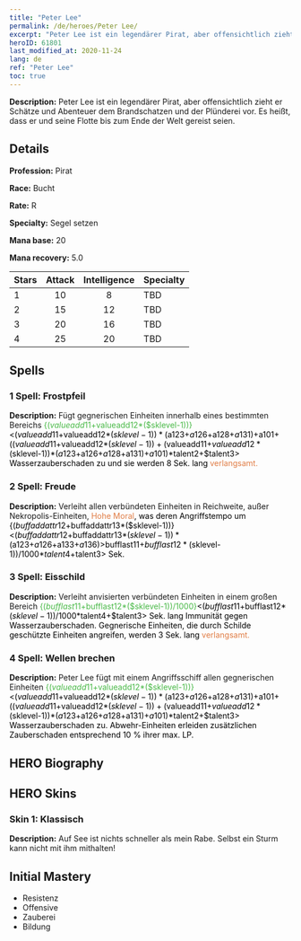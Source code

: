 ```yaml
---
title: "Peter Lee"
permalink: /de/heroes/Peter Lee/
excerpt: "Peter Lee ist ein legendärer Pirat, aber offensichtlich zieht er Schätze und Abenteuer dem Brandschatzen und der Plünderei vor. Es heißt, dass er und seine Flotte bis zum Ende der Welt gereist seien."
heroID: 61801
last_modified_at: 2020-11-24
lang: de
ref: "Peter Lee"
toc: true
---
```

 **Description:** Peter Lee ist ein legendärer Pirat, aber offensichtlich zieht er Schätze und Abenteuer dem Brandschatzen und der Plünderei vor. Es heißt, dass er und seine Flotte bis zum Ende der Welt gereist seien.
## Details
 **Profession:** Pirat

 **Race:** Bucht

 **Rate:** R

 **Specialty:** Segel setzen

 **Mana base:** 20

 **Mana recovery:** 5.0


  | Stars   |     Attack     |  Intelligence  |      Specialty     |
  |---------|:---------------:|:---------------:|--------------------|
  |    1    | 10 | 8 | TBD |
  |    2    | 15 | 12 | TBD |
  |    3    | 20 | 16 | TBD |
  |    4    | 25 | 20 | TBD |

## Spells
### 1 Spell: Frostpfeil
 **Description:** Fügt gegnerischen Einheiten innerhalb eines bestimmten Bereichs <span style="color: #48b946">{($valueadd11+$valueadd12*($sklevel-1))}<span style="color: black"><($valueadd11+$valueadd12*($sklevel-1))*($a123+$a126+$a128+$a131)+$a101+(($valueadd11+$valueadd12*($sklevel-1))+($valueadd11+$valueadd12*($sklevel-1))*($a123+$a126+$a128+$a131)+$a101)*$talent2+$talent3> Wasserzauberschaden zu und sie werden 8 Sek. lang <span style="color: #e07c44">verlangsamt.<span style="color: black">

### 2 Spell: Freude
 **Description:** Verleiht allen verbündeten Einheiten in Reichweite, außer Nekropolis-Einheiten, <span style="color: #e07c44">Hohe Moral<span style="color: black">, was deren Angriffstempo um {($buffaddattr12+$buffaddattr13*($sklevel-1))}<($buffaddattr12+$buffaddattr13*($sklevel-1))*($a123+$a126+$a133+$a136)> % erhöht. Dauer: <span style="color: #48b946">{($bufflast11+$bufflast12*($sklevel-1))/1000}<span style="color: black"><($bufflast11+$bufflast12*($sklevel-1))/1000*$talent4+$talent3> Sek.

### 3 Spell: Eisschild
 **Description:** Verleiht anvisierten verbündeten Einheiten in einem großen Bereich <span style="color: #48b946">{($bufflast11+$bufflast12*($sklevel-1))/1000}<span style="color: black"><($bufflast11+$bufflast12*($sklevel-1))/1000*$talent4+$talent3> Sek. lang Immunität gegen Wasserzauberschaden. Gegnerische Einheiten, die durch Schilde geschützte Einheiten angreifen, werden 3 Sek. lang <span style="color: #e07c44">verlangsamt.<span style="color: black">

### 4 Spell: Wellen brechen
 **Description:** Peter Lee fügt mit einem Angriffsschiff allen gegnerischen Einheiten <span style="color: #48b946">{($valueadd11+$valueadd12*($sklevel-1))}<span style="color: black"><($valueadd11+$valueadd12*($sklevel-1))*($a123+$a126+$a128+$a131)+$a101+(($valueadd11+$valueadd12*($sklevel-1))+($valueadd11+$valueadd12*($sklevel-1))*($a123+$a126+$a128+$a131)+$a101)*$talent2+$talent3> Wasserzauberschaden zu. Abwehr-Einheiten erleiden zusätzlichen Zauberschaden entsprechend 10 % ihrer max. LP.


## HERO Biography

## HERO Skins
### Skin 1: **Klassisch**

 **Description:** Auf See ist nichts schneller als mein Rabe. Selbst ein Sturm kann nicht mit ihm mithalten!



## Initial Mastery
   - Resistenz
   - Offensive
   - Zauberei
   - Bildung
